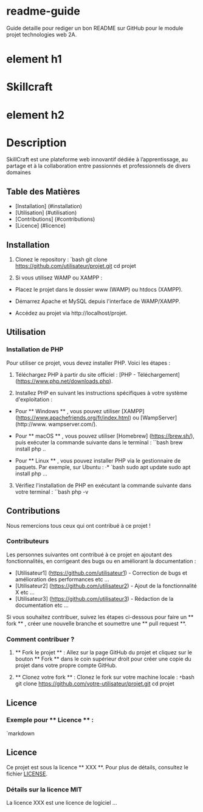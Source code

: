 # readme-guide
Guide detaille pour rediger un bon README sur GitHub pour le module projet
technologies web 2A.

# element h1
# Skillcraft

# element h2
# Description
SkillCraft est une plateforme web innovantif dédiée à l’apprentissage, au partage et à la collaboration entre passionnés et professionnels de divers domaines

## Table des Matières
- [Installation] (#installation)
- [Utilisation] (#utilisation)
- [Contributions] (#contributions)
- [Licence] (#licence)

## Installation

1. Clonez le repository :
`bash
git clone https://github.com/utilisateur/projet.git
cd projet

2. Si vous utilisez WAMP ou XAMPP :

* Placez le projet dans le dossier www (WAMP) ou htdocs (XAMPP).

* Démarrez Apache et MySQL depuis l'interface de WAMP/XAMPP.

* Accédez au projet via http://localhost/projet.

 ## Utilisation

### Installation de PHP

Pour utiliser ce projet, vous devez installer PHP. Voici les étapes :

1. Téléchargez PHP à partir du site officiel : [PHP - Téléchargement] (https://www.php.net/downloads.php).

2. Installez PHP en suivant les instructions spécifiques à votre système d'exploitation :

- Pour ** Windows ** , vous pouvez utiliser [XAMPP] (https://www.apachefriends.org/fr/index.html) ou [WampServer] (http://www.
wampserver.com/).
- Pour ** macOS ** , vous pouvez utiliser [Homebrew] (https://brew.sh/), puis exécuter la commande suivante dans le terminal :
``bash
brew install php
..

- Pour ** Linux ** , vous pouvez installer PHP via le gestionnaire de paquets. Par exemple, sur Ubuntu :
·* `bash
sudo apt update
sudo apt install php
...

3. Vérifiez l'installation de PHP en exécutant la commande suivante dans votre terminal :
``bash
php -v

## Contributions

Nous remercions tous ceux qui ont contribué à ce projet !

### Contributeurs

Les personnes suivantes ont contribué à ce projet en ajoutant des fonctionnalités, en corrigeant des bugs ou en améliorant la
documentation :

- [Utilisateur1] (https://github.com/utilisateur1) - Correction de bugs et amélioration des performances etc ...
- [Utilisateur2] (https://github.com/utilisateur2) - Ajout de la fonctionnalité X etc ...
- [Utilisateur3] (https://github.com/utilisateur3) - Rédaction de la documentation etc ...

Si vous souhaitez contribuer, suivez les étapes ci-dessous pour faire un ** fork ** , créer une nouvelle branche et soumettre une ** pull
request **.

### Comment contribuer ?

1. ** Fork le projet ** : Allez sur la page GitHub du projet et cliquez sur le bouton ** Fork ** dans le coin supérieur droit pour créer
une copie du projet dans votre propre compte GitHub.

2. ** Clonez votre fork ** : Clonez le fork sur votre machine locale :
`*`bash
git clone https://github.com/votre-utilisateur/projet.git
cd projet

## Licence

### Exemple pour ** Licence ** :
`markdown
## Licence

Ce projet est sous la licence ** XXX **. Pour plus de détails, consultez le fichier [LICENSE](./LICENSE).

### Détails sur la licence MIT

La licence XXX est une licence de logiciel ...

